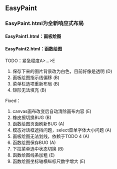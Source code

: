 ## EasyPaint

### EasyPaint.html为全新响应式布局
#### EasyPaint1.html：画板绘图
#### EasyPaint2.html：函数绘图

TODO：紧急程度A>...>E
1. 保存下来的图片背景改为白色，目前好像是透明 (D)
2. 画板绘图指示线偏移 (B)
3. 菜单栏选项重新布局 (B)
4. 矩形无法填充 (B)

Fixed：
1. canvas画布改变后自动清除画布内容 (E)
2. 橡皮擦切换BUG (B)
3. 函数绘图页面刷新BUG (A)
4. 模态对话框遮挡问题，select菜单字体大小问题 (A)
5. 画板绘图无法划线，依赖于TODO 4 (A)
6. 函数绘图保存BUG (A)
7. 下拉菜单选中状态切换 (B)
8. 函数绘图线条加粗 (E)
9. 函数绘图坐标轴横纵标尺数字增大 (E)